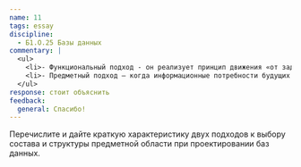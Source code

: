 ```yaml
---
name: 11
tags: essay
discipline:
  - Б1.О.25 Базы данных
commentary: |
  <ul>
    <li>- Функциональный подход - он реализует принцип движения «от задач и применяется тогда, когда заранее известны функции некоторой группы лиц и комплексов задач, для обслуживания информационных потребностей которых создается рассматриваемая БД;</li>
    <li>- Предметный подход — когда информационные потребности будущих пользователей БД жестко не фиксируются. Они могут быть многоаспектными и весьма динамичными. Мы не можем точно выделить минимальный набор объектов предметной области, которые необходимо описывать.</li>
  </ul>
response: стоит объяснить
feedback:
  general: Cпасибо!
---
```


Перечислите и дайте краткую характеристику двух подходов к выбору состава и структуры предметной области при проектировании баз данных.